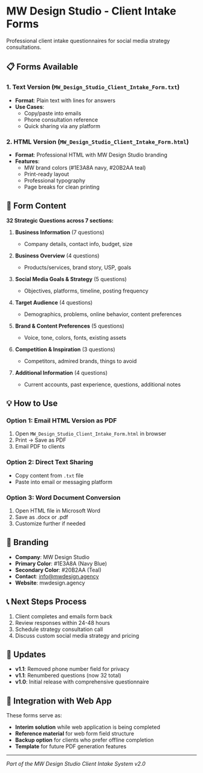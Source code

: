 # MW Design Studio - Client Intake Forms

Professional client intake questionnaires for social media strategy consultations.

## 📋 Forms Available

### 1. Text Version (`MW_Design_Studio_Client_Intake_Form.txt`)
- **Format**: Plain text with lines for answers
- **Use Cases**: 
  - Copy/paste into emails
  - Phone consultation reference
  - Quick sharing via any platform

### 2. HTML Version (`MW_Design_Studio_Client_Intake_Form.html`)
- **Format**: Professional HTML with MW Design Studio branding
- **Features**:
  - MW brand colors (#1E3A8A navy, #20B2AA teal)
  - Print-ready layout
  - Professional typography
  - Page breaks for clean printing

## 🎯 Form Content

**32 Strategic Questions across 7 sections:**

1. **Business Information** (7 questions)
   - Company details, contact info, budget, size

2. **Business Overview** (4 questions) 
   - Products/services, brand story, USP, goals

3. **Social Media Goals & Strategy** (5 questions)
   - Objectives, platforms, timeline, posting frequency

4. **Target Audience** (4 questions)
   - Demographics, problems, online behavior, content preferences

5. **Brand & Content Preferences** (5 questions)
   - Voice, tone, colors, fonts, existing assets

6. **Competition & Inspiration** (3 questions)
   - Competitors, admired brands, things to avoid

7. **Additional Information** (4 questions)
   - Current accounts, past experience, questions, additional notes

## 💡 How to Use

### Option 1: Email HTML Version as PDF
1. Open `MW_Design_Studio_Client_Intake_Form.html` in browser
2. Print → Save as PDF
3. Email PDF to clients

### Option 2: Direct Text Sharing
- Copy content from `.txt` file
- Paste into email or messaging platform

### Option 3: Word Document Conversion
1. Open HTML file in Microsoft Word
2. Save as .docx or .pdf
3. Customize further if needed

## 🎨 Branding

- **Company**: MW Design Studio
- **Primary Color**: #1E3A8A (Navy Blue)
- **Secondary Color**: #20B2AA (Teal)
- **Contact**: info@mwdesign.agency
- **Website**: mwdesign.agency

## 📞 Next Steps Process

1. Client completes and emails form back
2. Review responses within 24-48 hours
3. Schedule strategy consultation call
4. Discuss custom social media strategy and pricing

## 🔄 Updates

- **v1.1**: Removed phone number field for privacy
- **v1.1**: Renumbered questions (now 32 total)
- **v1.0**: Initial release with comprehensive questionnaire

## 🚀 Integration with Web App

These forms serve as:
- **Interim solution** while web application is being completed
- **Reference material** for web form field structure
- **Backup option** for clients who prefer offline completion
- **Template** for future PDF generation features

---

*Part of the MW Design Studio Client Intake System v2.0*